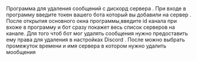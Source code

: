Программа для удаления сообщений с дискорд сервера .
При входе в программу введите токен вашего бота который вы добавили на сервер .
После открытия основного окна программы,введите id канала при вхоже в программу и бот сразу покажет весь список серверов на канале. 
Для того чтоб бот мог удалять сообщения нужно предоставить ему права для удаления в настройках Discord .
После можно выбрать промежуток времени и имя сервера в котором нужно удалить мообщения
